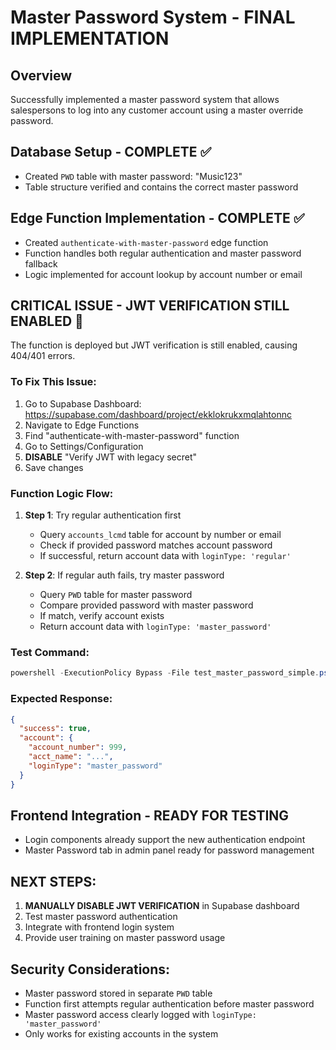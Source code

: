 # Master Password System - FINAL IMPLEMENTATION

## Overview
Successfully implemented a master password system that allows salespersons to log into any customer account using a master override password.

## Database Setup - COMPLETE ✅
- Created `PWD` table with master password: "Music123"
- Table structure verified and contains the correct master password

## Edge Function Implementation - COMPLETE ✅
- Created `authenticate-with-master-password` edge function
- Function handles both regular authentication and master password fallback
- Logic implemented for account lookup by account number or email

## CRITICAL ISSUE - JWT VERIFICATION STILL ENABLED 🚨

The function is deployed but JWT verification is still enabled, causing 404/401 errors.

### To Fix This Issue:
1. Go to Supabase Dashboard: https://supabase.com/dashboard/project/ekklokrukxmqlahtonnc
2. Navigate to Edge Functions
3. Find "authenticate-with-master-password" function
4. Go to Settings/Configuration
5. **DISABLE** "Verify JWT with legacy secret"
6. Save changes

### Function Logic Flow:
1. **Step 1**: Try regular authentication first
   - Query `accounts_lcmd` table for account by number or email
   - Check if provided password matches account password
   - If successful, return account data with `loginType: 'regular'`

2. **Step 2**: If regular auth fails, try master password
   - Query `PWD` table for master password
   - Compare provided password with master password
   - If match, verify account exists
   - Return account data with `loginType: 'master_password'`

### Test Command:
```powershell
powershell -ExecutionPolicy Bypass -File test_master_password_simple.ps1
```

### Expected Response:
```json
{
  "success": true,
  "account": {
    "account_number": 999,
    "acct_name": "...",
    "loginType": "master_password"
  }
}
```

## Frontend Integration - READY FOR TESTING
- Login components already support the new authentication endpoint
- Master Password tab in admin panel ready for password management

## NEXT STEPS:
1. **MANUALLY DISABLE JWT VERIFICATION** in Supabase dashboard
2. Test master password authentication
3. Integrate with frontend login system
4. Provide user training on master password usage

## Security Considerations:
- Master password stored in separate `PWD` table
- Function first attempts regular authentication before master password
- Master password access clearly logged with `loginType: 'master_password'`
- Only works for existing accounts in the system
